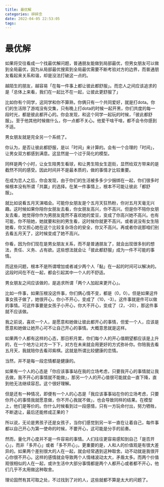```yaml
---
title: 最优解
categories: 碎碎念
date: 2022-04-05 22:53:05
tags:
---
```



# 最优解

如果将交往看成一个找最优解问题，普通朋友能做到局部最优，但男女朋友可以做到全局最优，因为从局部最优搜索到全局最优需要不断考验对方的边界，而普通朋友看起来关系和谐，却是没法打破这一点的。

越陌生的朋友，越容易「在每一件事上都让彼此都舒服」。而恋人之间应该追求的是「总体上来看，我们在一起比不在一起，让彼此更舒服了」

比如你有个同学，这同学和你不算熟，你俩只有一个共同爱好，就是打dota。你们的生活除了游戏没有交集，只有晚上打dota的时候一起开黑，你们共度的每一段时光，都是彼此都开心的。你会发现，和这个同学一起玩的时候，「彼此都舒服」。至于他其他时候做什么，你一点都不关心。他爱干啥干啥，都不会令你感到不适。

男女朋友就是完全另一个系统了。

你认为，是否让彼此都舒服，是以「时间」来计算的。会有一个合理的「时间」，让男女双方都感到满意。这显然是一个过于简化的模型。

同样是两个小时，让女生陪男生看球，和让男生陪女生逛街，显然给双方带来的是截然不同的感受。因此时间并不是最本质的，做的事情才比较重要。

在成为恋人之后，你会发现，由于你们的生活被多多少少捆绑在一起，你们很多时候根本没有所谓「共赢」的选择。在某一件事情上，根本不可能让彼此「都舒服」。

就比如说看五月天演唱会。可能你女朋友是个五月天狂热粉，你对五月天毫无兴趣。这时候如果你陪你女朋友去看，你女朋友高兴，你不高兴。但是你不陪你女朋友去看，她觉得你作为男朋友竟然不喜欢她的爱豆，变成了你高兴她不高兴。也有可能，你不陪她，她就要和别的男生看，这时候你就更不高兴。或者说没有女生陪她看，你又担心她在这个比较复杂场合的安全，你又不高兴。再或者你说那咱们别去看五月天了，这时候变成了她不高兴。

你看，因为你们现在是男女朋友关系，而不是普通朋友了，就会出现很多别的想法，责任、义务、占有欲。这些想法就会让「彼此都舒服」成为一件不可能的事情。

而这些问题，根本不是所谓增加或者减少两个人「黏」在一起的时间可以解决的。这段时间在不在一起，都会引起其中一个人的不舒适。

男女朋友之间应该做的，是追求所谓「两个人加起来更开心」。

比如一件事，如果压根没这件事，你们俩心情不变，都是（0，0）。但是如果这件事女孩子做了，她很开心，你小不开心，变成了（10，-3）。这件事就是件可以做的事情。可这件事要是女孩子小开心，你大不开心，变成了（2，-20），那这件事就不应该做。

我之前说，喜欢一个人，是愿意和她做让彼此都开心的事情，但爱一个人，应该是愿意和她做让她开心可不让自己开心的事情。大概意思就是这样。

如果两个人都有这样的心态，那日积月累，你们每个人的开心值期望都应该是上升的，在一个地方让对方一下下，对方在未来就会用更好的方式弥补你。你陪我去看五月天，我就陪你去看邓紫棋。这就是所谓比较健康的恋情。

当然，并不是每一段恋情都是健康的。

如果有一个人的心态是「你应该事事站在我的立场考虑，只要我开心的事情就让我去做，我不开心的事情就不能做」，那另一个人的开心值很可能就会一直下降，直到他无法继续容忍。这个很好理解。

但是还有一种情况，即便有一个人的心态是「我应该事事站在你的立场考虑，只要你开心的事情我就愿意做，你不开心我就不做」，也会导致同样的结果。在模型上，他们是等价的。你什么时候看到过一段感情，只有一方玩命付出，努力牺牲，不断退让，最后还能修成正果的？

所以说，无论是男孩子还是女孩子，当你们感觉到另一半一直在让着自己，每件事都以自己开心为第一使命的时候，不要开心，这可能是分手的前奏。

然而，量化开心度并不是一件容易的事情。人们往往更容易感知到自己「是否开心」，而非「多开心」或者「多不开心」。更重要的是，人和人的价值观是有很大差异的。如果两个差别很大的人在一起，就会经常遇到这种取舍。动不动就是我很开心你很不开心。这样的感情就会导致两个人情绪波动太大，矛盾太多。而两个价值观很相似的人在一起，或许生活中大部分事情都是两个人都开心或者都不开心，他们几乎不太用做这种取舍。

理论固然有其可取之处，不过找到了对的人，这些就都不算是太大的问题了。